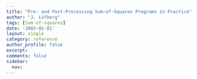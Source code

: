 ```yaml
---
title: "Pre- and Post-Processing Sum-of-Squares Programs in Practice"
author: "J. Löfberg"
tags: [Sum-of-squares]
date: '2003-01-01'
layout: single
category: reference
author_profile: false
excerpt: 
comments: false
sidebar:
  nav: 
---
```

